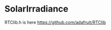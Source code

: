 # SolarIrradiance                                                                                    
RTClib.h is here https://github.com/adafruit/RTClib
